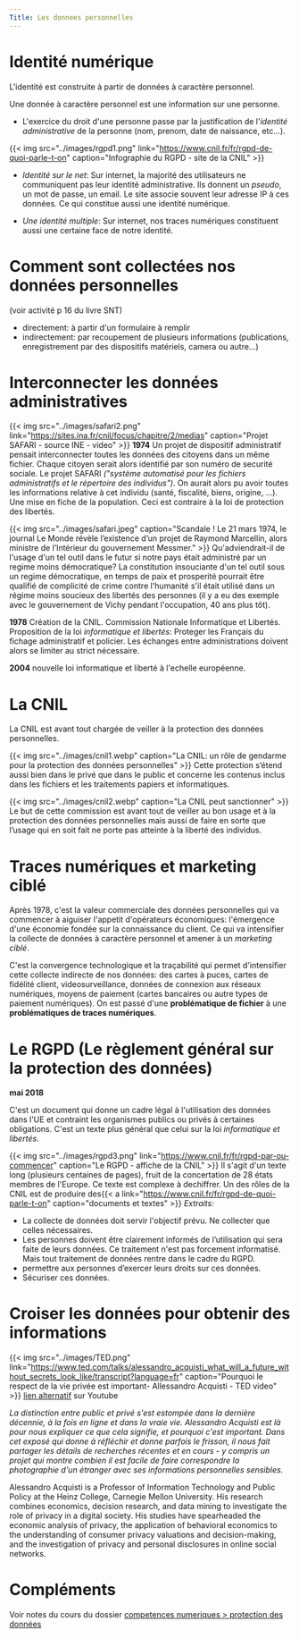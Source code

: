 ```yaml
---
Title: Les donnees personnelles
---
```


# Identité numérique
L'identité est construite à partir de données à caractère personnel.

Une donnée à caractère personnel est une information sur une personne.

* L'exercice du droit d'une personne passe par la justification de l'*identité administrative* de la personne (nom, prenom, date de naissance, etc...).

{{< img src="../images/rgpd1.png" link="https://www.cnil.fr/fr/rgpd-de-quoi-parle-t-on" caption="Infographie du RGPD - site de la CNIL" >}}
* *Identité sur le net*: Sur internet, la majorité des utilisateurs ne communiquent pas leur identité administrative. Ils donnent un *pseudo*, un mot de passe, un email. Le site associe souvent leur adresse IP à ces données. Ce qui constitue aussi une identité numérique.

* *Une identité multiple*: Sur internet, nos traces numériques constituent aussi une certaine face de notre identité.

# Comment sont collectées nos données personnelles
(voir activité p 16 du livre SNT)

* directement: à partir d'un formulaire à remplir
* indirectement: par recoupement de plusieurs informations (publications, enregistrement par des dispositifs matériels, camera ou autre...)

# Interconnecter les données administratives
{{< img src="../images/safari2.png" link="https://sites.ina.fr/cnil/focus/chapitre/2/medias" caption="Projet SAFARI - source INE - video" >}}
**1974** Un projet de dispositif administratif pensait interconnecter toutes les données des citoyens dans un même fichier. Chaque citoyen serait alors identifié par son numéro de securité sociale. Le projet SAFARI *("système automatisé pour les fichiers administratifs et le répertoire des individus")*. On aurait alors pu avoir toutes les informations relative à cet individu (santé, fiscalité, biens, origine, ...). Une mise en fiche de la population. Ceci est contraire à la loi de protection des libertés.

{{< img src="../images/safari.jpeg" caption="Scandale ! Le 21 mars 1974, le journal Le Monde révèle l’existence d’un projet de Raymond Marcellin, alors ministre de l’Intérieur du gouvernement Messmer." >}}
Qu'adviendrait-il de l'usage d'un tel outil dans le futur si notre pays était administré par un regime moins démocratique? La constitution insouciante d'un tel outil sous un regime démocratique, en temps de paix et prosperité pourrait être qualifié de complicité de crime contre l'humanité s'il était utilisé dans un régime moins soucieux des libertés des personnes (il y a eu des exemple avec le gouvernement de Vichy pendant l'occupation, 40 ans plus tôt).

**1978** Création de la CNIL. Commission Nationale Informatique et Libertés.<br>
Proposition de la loi *informatique et libertés*: Proteger les Français du fichage administratif et policier. Les échanges entre administrations doivent alors se limiter au strict nécessaire.

**2004** nouvelle loi informatique et liberté à l'echelle européenne.

# La CNIL
La CNIL est avant tout chargée de veiller à la protection des données personnelles.

{{< img src="../images/cnil1.webp" caption="La CNIL: un rôle de gendarme pour la protection des données personnelles" >}}
Cette protection s’étend aussi bien dans le privé que dans le public et concerne les contenus inclus dans les fichiers et les traitements papiers et informatiques.

{{< img src="../images/cnil2.webp" caption="La CNIL peut sanctionner" >}}
Le but de cette commission est avant tout de veiller au bon usage et à la protection des données personnelles mais aussi de faire en sorte que l’usage qui en soit fait ne porte pas atteinte à la liberté des individus.



# Traces numériques et marketing ciblé
Après 1978, c'est la valeur commerciale des données personnelles qui va commencer à aiguiser l'appetit d'opérateurs économiques: l'émergence d'une économie fondée sur la connaissance du client. Ce qui va intensifier la collecte de données à caractère personnel et amener à un *marketing ciblé*.

C'est la convergence technologique et la traçabilité qui permet d'intensifier cette collecte indirecte de nos données: des cartes à puces, cartes de fidélité client, videosurveillance, données de connexion aux réseaux numériques, moyens de paiement (cartes bancaires ou autre types de paiement numériques). On est passé d'une **problématique de fichier** à une **problématiques de traces numériques**.

# Le RGPD (Le règlement général sur la protection des données)
**mai 2018**

C'est un document qui donne un cadre légal à l'utilisation des données dans l'UE et contraint les organismes publics ou privés à certaines obligations. C'est un texte plus général que celui sur la loi *informatique et libertés*.

{{< img src="../images/rgpd3.png" link="https://www.cnil.fr/fr/rgpd-par-ou-commencer" caption="Le RGPD - affiche de la CNIL" >}}
Il s'agit d'un texte long (plusieurs centaines de pages), fruit de la concertation de 28 états membres de l'Europe. Ce texte est complexe à dechiffrer. Un des rôles de la CNIL est de produire des{{< a link="https://www.cnil.fr/fr/rgpd-de-quoi-parle-t-on" caption="documents et textes" >}}
*Extraits:*

* La collecte de données doit servir l'objectif prévu. Ne collecter que celles nécessaires.
* Les personnes doivent être clairement informés de l’utilisation qui sera faite de leurs données. Ce traitement n'est pas forcement informatisé. Mais tout traitement de données rentre dans le cadre du RGPD.
* permettre aux personnes d’exercer leurs droits sur ces données.
* Sécuriser ces données.

# Croiser les données pour obtenir des informations
{{< img src="../images/TED.png" link="https://www.ted.com/talks/alessandro_acquisti_what_will_a_future_without_secrets_look_like/transcript?language=fr" caption="Pourquoi le respect de la vie privée est important- Allessandro Acquisti - TED video" >}}
[lien alternatif](https://www.youtube.com/watch?v=U6OMZQ5h-xk) sur Youtube

*La distinction entre public et privé s'est estompée dans la dernière décennie, à la fois en ligne et dans la vraie vie. Alessandro Acquisti est là pour nous expliquer ce que cela signifie, et pourquoi c'est important. Dans cet exposé qui donne à réfléchir et donne parfois le frisson, il nous fait partager les détails de recherches récentes et en cours - y compris un projet qui montre combien il est facile de faire correspondre la photographie d'un étranger avec ses informations personnelles sensibles.*

Alessandro Acquisti is a Professor of Information Technology and Public Policy at the Heinz College, Carnegie Mellon University. His research combines economics, decision research, and data mining to investigate the role of privacy in a digital society. His studies have spearheaded the economic analysis of privacy, the application of behavioral economics to the understanding of consumer privacy valuations and decision-making, and the investigation of privacy and personal disclosures in online social networks.

# Compléments
Voir notes du cours du dossier [competences numeriques > protection des données](/docs/competences/texte/page4/)
